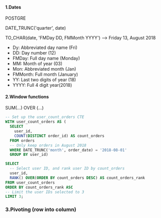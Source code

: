 #### 1.Dates
POSTGRE

DATE_TRUNC('quarter', date)

TO_CHAR(date, 'FMDay DD, FMMonth YYYY') --> Friday 13, August 2018
* Dy: Abbreviated day name (Fri)
* DD: Day number (12)
* FMDay: Full day name (Monday)
* MM: Month of year (03)
* Mon: Abbreviated month (Jan)
* FMMonth: Full month (January)
* YY: Last two digits of year (18)
* YYYY: Full 4 digit year(2018)

#### 2.Window functions
SUM(...) OVER (...)

```sql
-- Set up the user_count_orders CTE
WITH user_count_orders AS (
  SELECT
    user_id,
    COUNT(DISTINCT order_id) AS count_orders
  FROM orders
  -- Only keep orders in August 2018
  WHERE DATE_TRUNC('month', order_date) = '2018-08-01'
  GROUP BY user_id)

SELECT
  -- Select user ID, and rank user ID by count_orders
  user_id,
  RANK() OVER(ORDER BY count_orders DESC) AS count_orders_rank
FROM user_count_orders
ORDER BY count_orders_rank ASC
-- Limit the user IDs selected to 3
LIMIT 3;
```

### 3.Pivoting (row into column)
